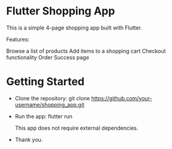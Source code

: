 # Flutter Shopping App

This is a simple 4-page shopping app built with Flutter.

Features:

Browse a list of products 
Add items to a shopping cart
Checkout functionality 
Order Success page

# Getting Started


- Clone the repository:
  git clone https://github.com/your-username/shopping_app.git

- Run the app:
  flutter run

  This app does not require  external dependencies.
- Thank you.
